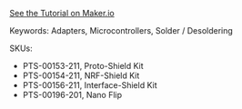 [See the Tutorial on Maker.io](https://www.digikey.ca/en/maker/projects/the-nano-that-wanted-to-be-an-uno/36338fa3888b4537b6aa1c883255450c)

Keywords: Adapters, Microcontrollers, Solder / Desoldering

SKUs:
 - PTS-00153-211, Proto-Shield Kit
 - PTS-00154-211, NRF-Shield Kit
 - PTS-00156-211, Interface-Shield Kit
 - PTS-00196-201, Nano Flip